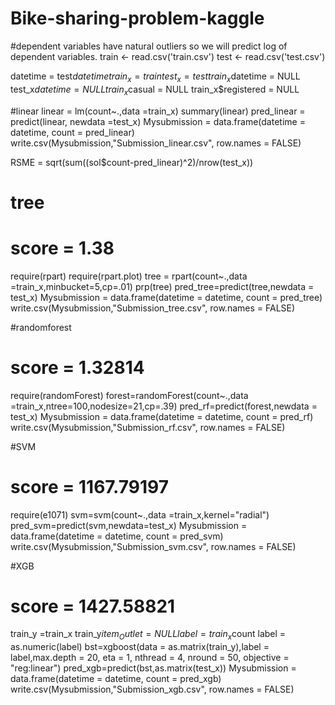 # Bike-sharing-problem-kaggle
#dependent variables have natural outliers so we will predict log of dependent variables.
train <- read.csv('train.csv')
test <- read.csv('test.csv')

datetime = test$datetime
train_x = train
test_x = test
train_x$datetime = NULL
test_x$datetime = NULL
train_x$casual = NULL
train_x$registered = NULL

#linear
linear = lm(count~.,data =train_x)
summary(linear)
pred_linear = predict(linear, newdata =test_x)
Mysubmission = data.frame(datetime = datetime, count = pred_linear)
write.csv(Mysubmission,"Submission_linear.csv", row.names = FALSE)

RSME = sqrt(sum((sol$count-pred_linear)^2)/nrow(test_x))

# tree
# score = 1.38
require(rpart)
require(rpart.plot)
tree = rpart(count~.,data =train_x,minbucket=5,cp=.01)
prp(tree)
pred_tree=predict(tree,newdata = test_x)
Mysubmission = data.frame(datetime = datetime, count = pred_tree)
write.csv(Mysubmission,"Submission_tree.csv", row.names = FALSE)

#randomforest 
# score = 1.32814
require(randomForest)
forest=randomForest(count~.,data =train_x,ntree=100,nodesize=21,cp=.39)
pred_rf=predict(forest,newdata = test_x)
Mysubmission = data.frame(datetime = datetime, count = pred_rf)
write.csv(Mysubmission,"Submission_rf.csv", row.names = FALSE)

#SVM 
# score = 1167.79197
require(e1071)
svm=svm(count~.,data =train_x,kernel="radial")
pred_svm=predict(svm,newdata=test_x)
Mysubmission = data.frame(datetime = datetime, count = pred_svm)
write.csv(Mysubmission,"Submission_svm.csv", row.names = FALSE)

#XGB 
# score = 1427.58821
train_y =train_x
train_y$item_Outlet = NULL
label=train_x$count
label = as.numeric(label)
bst=xgboost(data = as.matrix(train_y),label = label,max.depth = 20, eta = 1, nthread = 4, nround = 50, objective = "reg:linear")
pred_xgb=predict(bst,as.matrix(test_x))
Mysubmission = data.frame(datetime = datetime, count = pred_xgb)
write.csv(Mysubmission,"Submission_xgb.csv", row.names = FALSE)
